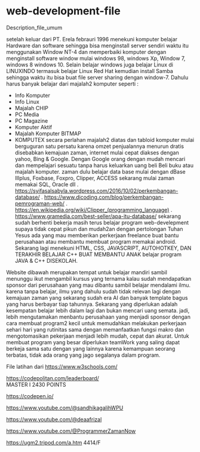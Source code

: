 # web-development-file
Description_file_umum

setelah keluar dari PT. Erela febrauri 1996 menekuni komputer belajar Hardware dan software
sehingga bisa menginstall server sendiri waktu itu menggunakan Window NT-4 dan memperbaiki
komputer dengan menginstall software window mulai windows 98, windows Xp, Window 7, windows 8
windows 10. Selain belajar windows juga belajar Linux di LINUXINDO termasuk belajar Linux Red Hat 
kemudian install Samba sehingga waktu itu bisa buat file server sharing dengan window-7.
Dahulu harus banyak belajar dari majalah2 komputer seperti :
- Info Komputer
- Info Linux
- Majalah CHIP
- PC Media
- PC Magazine
- Komputer Aktif
- Majalah Komputer BITMAP
- KOMPUTEX
secara perlahan majalah2 diatas dan tabloid komputer mulai berguguran satu persatu
karena omzet penjualannya menurun dratis disebabkan kemajuan zaman, internet mulai cepat
diakses dengan yahoo, Bing & Google.
Dengan Google orang dengan mudah mencari dan mempelajari sesuatu tanpa harus keluarkan
uang beli Beli buku atau majalah komputer.
zaman dulu belajar data base mulai dengan dBase IIIplus, Foxbase, Foxpro, Clipper, ACCESS
sekarang mulai zaman memakai SQL, Oracle dll
. https://syifasalsabyla.wordpress.com/2016/10/02/perkembangan-database/
. https://www.dicoding.com/blog/perkembangan-pemrograman-web/
. https://en.wikipedia.org/wiki/Clipper_(programming_language)
. https://www.gramedia.com/best-seller/apa-itu-database/
sekarang sudah berhenti bekerja masih terus belajar program web-develepment supaya tidak
cepat pikun dan mudah2an dengan pertolongan Tuhan Yesus ada yang mau memberikan 
perkerjaan freelance buat bantu perusahaan atau membantu membuat program memakai android.
Sekarang lagi menekuni HTML, CSS, JAVASCRIPT, AUTOHOTKEY, DAN TERAKHIR BELAJAR C++ BUAT
MEMBANTU ANAK belajar program JAVA & C++ DISEKOLAH.  

Website dibawah merupakan tempat untuk belajar mandiri sambil menunggu ikut mengambil
kursus yang ternama kalau sudah mendapatkan sponsor dari perusahaan yang mau dibantu 
sambil belajar mendalami ilmu. karena tanpa belajar, ilmu yang dahulu sudah tidak relevan
lagi dengan kemajuan zaman yang sekarang sudah era AI dan banyak template bagus yang harus
berbayar tiap tahunnya. Sekarang yang diperlukan adalah kesempatan belajar lebih dalam lagi
dan bukan mencari uang semata. jadi, lebih mengutamakan menbantu perusahaan yang menjadi
sponsor dengan cara membuat program2 kecil untuk memudahkan melakukan perkerjaan sehari hari 
yang rutinitas sama dengan memanfaatkan fungsi makro dan mengotomasikan pekerjaan menjadi 
lebih mudah, cepat dan akurat.
Untuk membuat program yang besar diperlukan teamWork yang saling dapat berkeja sama satu
dengan yang lainnya karena kemampuan seorang terbatas, tidak ada orang yang jago segalanya
dalam program.

File latihan dari https://www.w3schools.com/

https://codepolitan.com/leaderboard/     
MASTER I  2430 POINTS

https://codepen.io/

https://www.youtube.com/@sandhikagalihWPU

https://www.youtube.com/@deaafrizal

https://www.youtube.com/@ProgrammerZamanNow

https://ugm2.tripod.com/a.htm  4414/F
